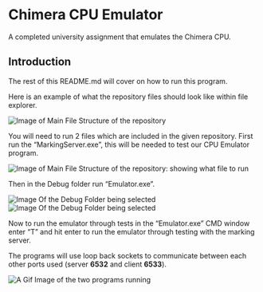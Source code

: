 # Chimera CPU Emulator
A completed university assignment that emulates the Chimera CPU.

## Introduction
The rest of this README.md will cover on how to run this program.

Here is an example of what the repository files should look like within file explorer.

![Image of Main File Structure of the repository](https://i.imgur.com/twIZZje.png)

You will need to run 2 files which are included in the given repository. 
First run the “MarkingServer.exe”, this will be needed to test our CPU Emulator program.

![Image of Main File Structure of the repository: showing what file to run]( https://imgur.com/al7QFQT.png)

Then in the Debug folder run “Emulator.exe”.

![Image Of the Debug Folder being selected](https://imgur.com/NJSZ2El.png)
![Image Of the Debug Folder being selected](https://imgur.com/vLuzVuK.png)

Now to run the emulator through tests in the “Emulator.exe” CMD window enter “T” and hit enter to run the emulator through testing with the marking server. 

The programs will use loop back sockets to communicate between each other ports used (server **6532** and client **6533**).

![A Gif Image of the two programs running](https://i.imgur.com/BLNE9t4.gif)

